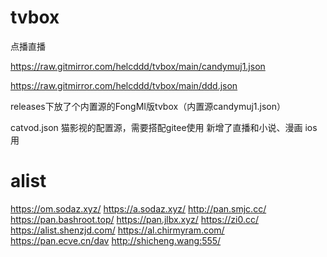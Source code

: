 # tvbox

点播直播

https://raw.gitmirror.com/helcddd/tvbox/main/candymuj1.json

https://raw.gitmirror.com/helcddd/tvbox/main/ddd.json 

releases下放了个内置源的FongMI版tvbox（内置源candymuj1.json）

catvod.json
猫影视的配置源，需要搭配gitee使用
新增了直播和小说、漫画
ios用

# alist
https://om.sodaz.xyz/ 
https://a.sodaz.xyz/
http://pan.smjc.cc/
https://pan.bashroot.top/
https://pan.jlbx.xyz/
https://zi0.cc/
https://alist.shenzjd.com/
https://al.chirmyram.com/
https://pan.ecve.cn/dav
http://shicheng.wang:555/
